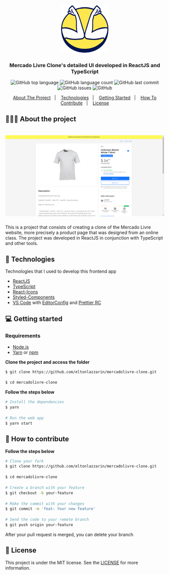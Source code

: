 <h1 align="center">
	<img alt="Mercado Livre logo" src="https://github.com/eltonlazzarin/mercadolivre-clone/blob/master/screenshot/mercadolivre-logo.png" height="150px" width="150px" />
</h1>

<h3 align="center">
  Mercado Livre Clone's detailed UI developed in ReactJS and TypeScript
</h3>

<p align="center"></p>

<p align="center">
  <img alt="GitHub top language" src="https://img.shields.io/github/languages/top/eltonlazzarin/mercadolivre-clone">

  <img alt="GitHub language count" src="https://img.shields.io/github/languages/count/eltonlazzarin/mercadolivre-clone">

  <img alt="GitHub last commit" src="https://img.shields.io/github/last-commit/eltonlazzarin/mercadolivre-clone">

  <img alt="GitHub issues" src="https://img.shields.io/github/issues/eltonlazzarin/mercadolivre-clone">

  <img alt="GitHub" src="https://img.shields.io/github/license/eltonlazzarin/mercadolivre-clone">
</p>

<p align="center">
  <a href="#-about-the-project">About The Project</a>&nbsp;&nbsp;&nbsp;|&nbsp;&nbsp;&nbsp;
  <a href="#-technologies">Technologies</a>&nbsp;&nbsp;&nbsp;|&nbsp;&nbsp;&nbsp;
  <a href="#-getting-started">Getting Started</a>&nbsp;&nbsp;&nbsp;|&nbsp;&nbsp;&nbsp;
  <a href="#-how-to-contribute">How To Contribute</a>&nbsp;&nbsp;&nbsp;|&nbsp;&nbsp;&nbsp;
  <a href="#-license">License</a>
</p>

## 👨🏻‍💻 About the project

<h1 align="center">
	<img alt="Project Screenshots" src="https://github.com/eltonlazzarin/mercadolivre-clone/blob/master/screenshot/mercado-livre-ui.png" />
</h1>

<p>This is a project that consists of creating a clone of the Mercado Livre website, more precisely a product page that was designed from an online class. The project was developed in ReactJS in conjunction with TypeScript and other tools.</p>

## 🚀 Technologies

Technologies that I used to develop this frontend app

- [ReactJS](https://nodejs.org/en)
- [TypeScript](https://www.typescriptlang.org)
- [React-Icons](https://github.com/wwayne/react-tooltip)
- [Styled-Components](https://styled-components.com)
- [VS Code](https://code.visualstudio.com) with [EditorConfig](https://marketplace.visualstudio.com/items?itemName=EditorConfig.EditorConfig) and [Prettier RC](https://github.com/prettier/prettier)

## 💻 Getting started

### Requirements

- [Node.js](https://nodejs.org/en/)
- [Yarn](https://classic.yarnpkg.com/) or [npm](https://www.npmjs.com/)

**Clone the project and access the folder**

```bash
$ git clone https://github.com/eltonlazzarin/mercadolivre-clone.git

$ cd mercadolivre-clone
```

**Follow the steps below**

```bash
# Install the dependencies
$ yarn

# Run the web app
$ yarn start
```

## 🤔 How to contribute

**Follow the steps below**

```bash
# Clone your fork
$ git clone https://github.com/eltonlazzarin/mercadolivre-clone.git

$ cd mercadolivre-clone

# Create a branch with your feature
$ git checkout -b your-feature

# Make the commit with your changes
$ git commit -m 'feat: Your new feature'

# Send the code to your remote branch
$ git push origin your-feature
```

After your pull request is merged, you can delete your branch

## 📝 License

This project is under the MIT license. See the [LICENSE](https://github.com/eltonlazzarin/discord-clone/blob/master/LICENSE) for more information.
